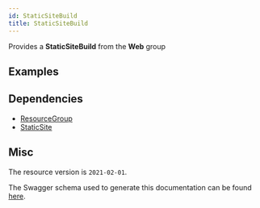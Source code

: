 ```yaml
---
id: StaticSiteBuild
title: StaticSiteBuild
---
```

Provides a **StaticSiteBuild** from the **Web** group
## Examples
## Dependencies
- [ResourceGroup](../Resources/ResourceGroup.md)
- [StaticSite](../Web/StaticSite.md)
## Misc
The resource version is `2021-02-01`.

The Swagger schema used to generate this documentation can be found [here](https://github.com/Azure/azure-rest-api-specs/tree/main/specification/web/resource-manager/Microsoft.Web/stable/2021-02-01/StaticSites.json).
